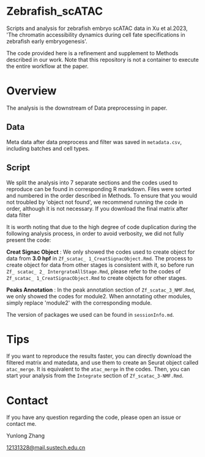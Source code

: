 # Zebrafish_scATAC
Scripts and analysis for zebrafish embryo scATAC data in Xu et al.2023, 'The chromatin accessibility dynamics during cell fate specifications in zebrafish early embryogenesis'.

The code provided here is a refinement and supplement to Methods described in our work. Note that this repository is not a container to execute the entire workflow at the paper.

# Overview
The analysis is the downstream of Data preprocessing in paper.

## Data
Meta data after data preprocess and filter was saved in `metadata.csv`, including batches and cell types.

## Script
We split the analysis into 7 separate sections and the codes used to reproduce can be found in corresponding R markdown. Files were sorted and numbered in the order described in Methods. To ensure that you would not troubled by 'object not found', we recommend running the code in order, although it is not necessary. If you download the final matrix after data filter

It is worth noting that due to the high degree of code duplication during the following analysis process, in order to avoid verbosity, we did not fully present the code:

**Creat Signac Object** :  We only showed the codes used to create object for data from **3.0 hpf** in `Zf_scatac_ 1_CreatSignacObject.Rmd`. The process to create object for data from other stages is consistent with it, so before run `Zf_ scatac_ 2_ IntergrateAllStage.Rmd`, please refer to the codes of `Zf_scatac_ 1_CreatSignacObject.Rmd` to create objects for other stages.

**Peaks Annotation** : In the peak annotation section of `Zf_scatac_3_NMF.Rmd`, we only showed the codes for module2. When annotating other modules, simply replace 'module2' with the corresponding module.

The version of packages we used can be found in `sessionInfo.md`.

# Tips
If you want to reproduce the results faster, you can directly download the filtered matrix and matedata, and use them to create an Seurat object called `atac_merge`. It is equivalent to the `atac_merge` in the codes. Then, you can start your analysis from the `Integrate` section of `Zf_scatac_3-NMF.Rmd`.

# Contact
If you have any question regarding the code, please open an issue or contact me.

Yunlong Zhang

12131328@mail.sustech.edu.cn
